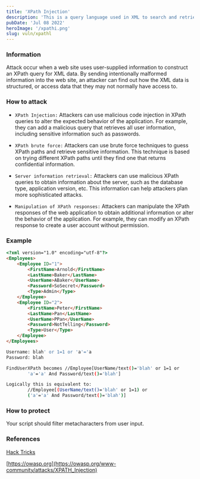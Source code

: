 ```yaml
---
title: 'XPath Injection'
description: 'This is a query language used in XML to search and retrieve specific information from XML documents.'
pubDate: 'Jul 08 2022'
heroImage: '/xpathi.png'
slug: vuln/xpathl
---
```


### Information

Attack occur when a web site uses user-supplied information to construct an XPath query for XML data. By sending intentionally malformed information into the web site, an attacker can find out how the XML data is structured, or access data that they may not normally have access to.

### How to attack

- `XPath Injection:` Attackers can use malicious code injection in XPath queries to alter the expected behavior of the application. For example, they can add a malicious query that retrieves all user information, including sensitive information such as passwords.

- `XPath brute force:` Attackers can use brute force techniques to guess XPath paths and retrieve sensitive information. This technique is based on trying different XPath paths until they find one that returns confidential information.

- `Server information retrieval:` Attackers can use malicious XPath queries to obtain information about the server, such as the database type, application version, etc. This information can help attackers plan more sophisticated attacks.

- `Manipulation of XPath responses:` Attackers can manipulate the XPath responses of the web application to obtain additional information or alter the behavior of the application. For example, they can modify an XPath response to create a user account without permission.

### Example

```html
<?xml version="1.0" encoding="utf-8"?>
<Employees>
	<Employee ID="1">
		<FirstName>Arnold</FirstName>
		<LastName>Baker</LastName>
		<UserName>ABaker</UserName>
		<Password>SoSecret</Password>
		<Type>Admin</Type>
	</Employee>
	<Employee ID="2">
		<FirstName>Peter</FirstName>
		<LastName>Pan</LastName>
		<UserName>PPan</UserName>
		<Password>NotTelling</Password>
		<Type>User</Type>
	</Employee>
</Employees>
```

```bash
Username: blah' or 1=1 or 'a'='a
Password: blah

FindUserXPath becomes //Employee[UserName/text()='blah' or 1=1 or
        'a'='a' And Password/text()='blah']

Logically this is equivalent to:
        //Employee[(UserName/text()='blah' or 1=1) or
        ('a'='a' And Password/text()='blah')]

```

### How to protect

Your script should filter metacharacters from user input.

### References

[Hack Tricks](https://book.hacktricks.xyz/pentesting-web/xpath-injection)

[https://owasp.org](https://owasp.org/www-community/attacks/XPATH_Injection)
